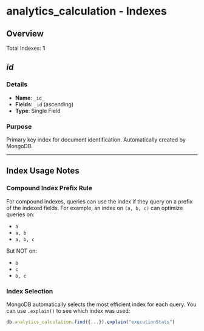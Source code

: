 # analytics_calculation - Indexes

## Overview

Total Indexes: **1**

## _id_

### Details

- **Name**: `_id_`
- **Fields**: `_id` (ascending)
- **Type**: Single Field

### Purpose

Primary key index for document identification. Automatically created by MongoDB.

---

## Index Usage Notes

### Compound Index Prefix Rule

For compound indexes, queries can use the index if they query on a prefix of the indexed fields. For example, an index on `(a, b, c)` can optimize queries on:
- `a`
- `a, b`
- `a, b, c`

But NOT on:
- `b`
- `c`
- `b, c`

### Index Selection

MongoDB automatically selects the most efficient index for each query. You can use `.explain()` to see which index was used:

```javascript
db.analytics_calculation.find({...}).explain("executionStats")
```
